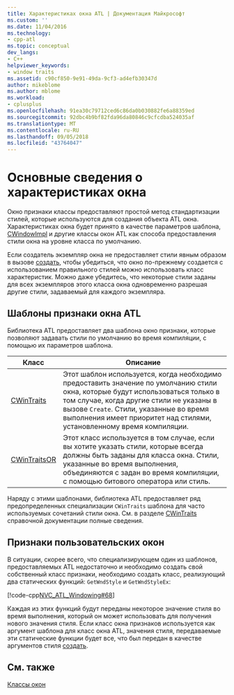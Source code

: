 ```yaml
---
title: Характеристиках окна ATL | Документация Майкрософт
ms.custom: ''
ms.date: 11/04/2016
ms.technology:
- cpp-atl
ms.topic: conceptual
dev_langs:
- C++
helpviewer_keywords:
- window traits
ms.assetid: c90cf850-9e91-49da-9cf3-ad4efb30347d
author: mikeblome
ms.author: mblome
ms.workload:
- cplusplus
ms.openlocfilehash: 91ea30c79712ced6c86da0b030882fe6a88359ed
ms.sourcegitcommit: 92dbc4b9bf82fda96da80846c9cfcdba524035af
ms.translationtype: MT
ms.contentlocale: ru-RU
ms.lasthandoff: 09/05/2018
ms.locfileid: "43764047"
---
```

# <a name="understanding-window-traits"></a>Основные сведения о характеристиках окна

Окно признаки классы предоставляют простой метод стандартизации стилей, которые используются для создания объекта ATL окна. Характеристиках окна будет принято в качестве параметров шаблона, [CWindowImpl](../atl/reference/cwindowimpl-class.md) и другие классы окон ATL как способа предоставления стили окна на уровне класса по умолчанию.

Если создатель экземпляр окна не предоставляет стили явным образом в вызове [создать](../atl/reference/cwindowimpl-class.md#create), чтобы убедиться, что окно по-прежнему создается с использованием правильного стилей можно использовать класс характеристик. Можно даже убедитесь, что некоторые стили заданы для всех экземпляров этого класса окна одновременно разрешая другие стили, задаваемый для каждого экземпляра.

## <a name="atl-window-traits-templates"></a>Шаблоны признаки окна ATL

Библиотека ATL предоставляет два шаблона окно признаки, которые позволяют задавать стили по умолчанию во время компиляции, с помощью их параметров шаблона.

|Класс|Описание|
|-----------|-----------------|
|[CWinTraits](../atl/reference/cwintraits-class.md)|Этот шаблон используется, когда необходимо предоставить значение по умолчанию стили окна, которые будут использоваться только в том случае, когда другие стили не указаны в вызове `Create`. Стили, указанные во время выполнения имеет приоритет над стилями, установленному время компиляции.|
|[CWinTraitsOR](../atl/reference/cwintraitsor-class.md)|Этот класс используется в том случае, если вы хотите указать стили, которые всегда должны быть заданы для класса окна. Стили, указанные во время выполнения, объединяются с задан во время компиляции, с помощью битового оператора или стиль.|

Наряду с этими шаблонами, библиотека ATL предоставляет ряд предопределенных специализации `CWinTraits` шаблона для часто используемых сочетаний стили окна. См. в разделе [CWinTraits](../atl/reference/cwintraits-class.md) справочной документации полные сведения.

## <a name="custom-window-traits"></a>Признаки пользовательских окон

В ситуации, скорее всего, что специализирующем один из шаблонов, предоставляемых ATL недостаточно и необходимо создать свой собственный класс признаки, необходимо создать класс, реализующий два статических функций: `GetWndStyle` и `GetWndStyleEx`:

[!code-cpp[NVC_ATL_Windowing#68](../atl/codesnippet/cpp/understanding-window-traits_1.h)]

Каждая из этих функций будут переданы некоторое значение стиля во время выполнения, который он может использовать для получения нового значения стиля. Если класс окна признаков используется как аргумент шаблона для класс окна ATL, значения стиля, передаваемые эти статические функции будет все, что был передан в качестве аргументов стиля [создать](../atl/reference/cwindowimpl-class.md#create).

## <a name="see-also"></a>См. также

[Классы окон](../atl/atl-window-classes.md)

